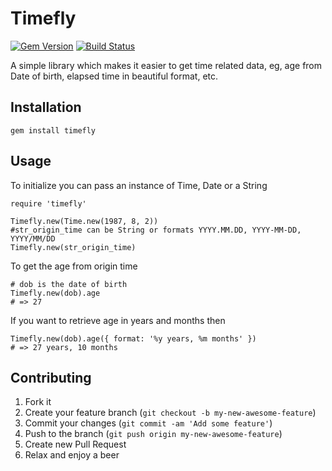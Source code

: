 # Timefly

[![Gem Version](https://badge.fury.io/rb/timefly.svg)](http://badge.fury.io/rb/timefly) [![Build Status](https://travis-ci.org/aaalo/timefly.svg?branch=master)](https://travis-ci.org/aaalo/timefly)

A simple library which makes it easier to get time related data, eg, age from Date of birth, elapsed time in beautiful format, etc.

## Installation
```shell
gem install timefly
```

## Usage
To initialize you can pass an instance of Time, Date or a String
```shell
require 'timefly'

Timefly.new(Time.new(1987, 8, 2))
#str_origin_time can be String or formats YYYY.MM.DD, YYYY-MM-DD, YYYY/MM/DD
Timefly.new(str_origin_time)
```
To get the age from origin time
```shell
# dob is the date of birth
Timefly.new(dob).age
# => 27
```
If you want to retrieve age in years and months then
```shell
Timefly.new(dob).age({ format: '%y years, %m months' })
# => 27 years, 10 months
```



## Contributing

1. Fork it
2. Create your feature branch (`git checkout -b my-new-awesome-feature`)
3. Commit your changes (`git commit -am 'Add some feature'`)
4. Push to the branch (`git push origin my-new-awesome-feature`)
5. Create new Pull Request
6. Relax and enjoy a beer

